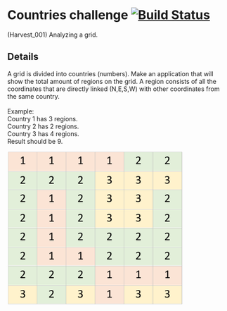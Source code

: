 # Countries challenge [![Build Status](https://dev.azure.com/nerada/GitHub_Public/_apis/build/status/Nerada.challenges.win.countries?branchName=master)](https://dev.azure.com/nerada/GitHub_Public/_build/latest?definitionId=11&branchName=master)
(Harvest_001) Analyzing a grid.

## Details
A grid is divided into countries (numbers). Make an application that will show the total amount of regions on the grid.
A region consists of all the coordinates that are directly linked (N,E,S,W) with other coordinates from the same country.
<br />
<br />
Example:<br />
Country 1 has 3 regions.<br />
Country 2 has 2 regions.<br />
Country 3 has 4 regions.<br />
Result should be 9.<br />

<img src="Countries.png" width="400" />
